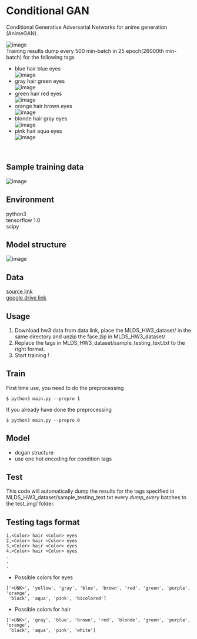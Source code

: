 Conditional GAN
====
Conditional Generative Adversarial Networks for anime generation (AnimeGAN).

![image](https://github.com/m516825/Conditional-GAN/blob/master/asset/GAN_result.gif) <br />
Training results dump every 500 min-batch in 25 epoch(26000th min-batch) for the following tags
- blue hair blue eyes <br />
  ![image](https://github.com/m516825/Conditional-GAN/blob/master/asset/0.jpg)
- gray hair green eyes <br />
  ![image](https://github.com/m516825/Conditional-GAN/blob/master/asset/1.jpg)
- green hair red eyes <br />
  ![image](https://github.com/m516825/Conditional-GAN/blob/master/asset/2.jpg)
- orange hair brown eyes <br />
  ![image](https://github.com/m516825/Conditional-GAN/blob/master/asset/3.jpg)
- blonde hair gray eyes <br />
  ![image](https://github.com/m516825/Conditional-GAN/blob/master/asset/4.jpg)
- pink hair aqua eyes <br />
  ![image](https://github.com/m516825/Conditional-GAN/blob/master/asset/5.jpg)
<br />

## Sample training data 

![image](https://github.com/m516825/Conditional-GAN/blob/master/asset/train.jpg) <br />

## Environment
python3 <br />
tensorflow 1.0 <br />
scipy <br />

## Model structure

![image](https://github.com/m516825/Conditional-GAN/blob/master/asset/model.jpg)

## Data
[source link](https://drive.google.com/open?id=0BwJmB7alR-AvMHEtczZZN0EtdzQ) <br />
[google drive link]()

## Usage 
1. Download hw3 data from data link, place the MLDS_HW3_dataset/ in the same directory and unzip the face.zip in MLDS_HW3_dataset/
2. Replace the tags in MLDS_HW3_dataset/sample_testing_text.txt to the right format. 
3. Start training !

## Train
First time use, you need to do the preprocessing
```
$ python3 main.py --prepro 1
```
If you already have done the preprocessing
```
$ python3 main.py --prepro 0
```
## Model
- dcgan structure
- use one hot encoding for condition tags

## Test 
This code will automatically dump the results for the tags specified in MLDS_HW3_dataset/sample_testing_text.txt every <em>dump_every</em> batches to the test_img/ folder. <br />

## Testing tags format
```
1,<Color> hair <Color> eyes 
2,<Color> hair <Color> eyes
3,<Color> hair <Color> eyes
4,<Color> hair <Color> eyes
.
.
.
```
- Possible colors for eyes
```
['<UNK>', 'yellow', 'gray', 'blue', 'brown', 'red', 'green', 'purple', 'orange',
 'black', 'aqua', 'pink', 'bicolored']
```
- Possible colors for hair
```
['<UNK>', 'gray', 'blue', 'brown', 'red', 'blonde', 'green', 'purple', 'orange',
 'black', 'aqua', 'pink', 'white']
```









